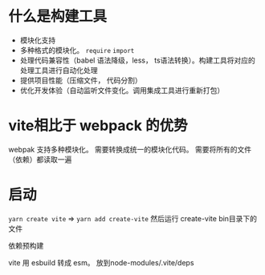 # 什么是构建工具

- 模块化支持
- 多种格式的模块化。 `require` `import`
- 处理代码兼容性（babel 语法降级，less， ts语法转换）。构建工具将对应的处理工具进行自动化处理
- 提供项目性能（压缩文件， 代码分割）
- 优化开发体验（自动监听文件变化。调用集成工具进行重新打包）

# vite相比于 webpack 的优势

webpak 支持多种模块化。 需要转换成统一的模块化代码。 需要将所有的文件（依赖）都读取一遍

# 启动

`yarn create vite` => `yarn add create-vite` 然后运行 create-vite bin目录下的文件



依赖预构建

vite 用 esbuild 转成 esm。 放到node-modules/.vite/deps
